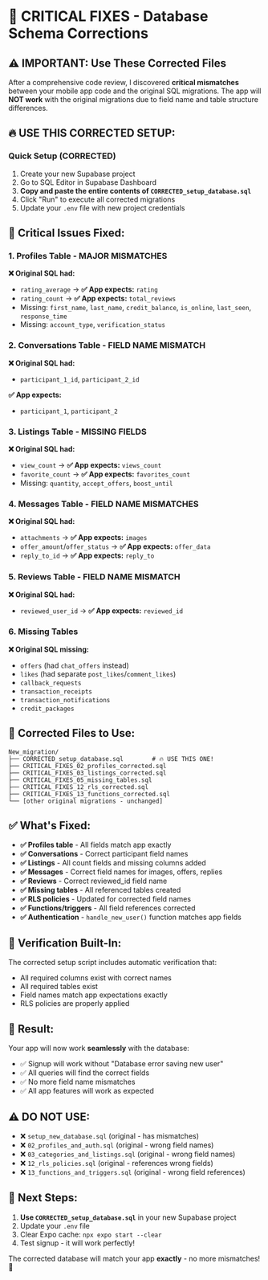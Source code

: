 # 🚨 CRITICAL FIXES - Database Schema Corrections

## ⚠️ IMPORTANT: Use These Corrected Files

After a comprehensive code review, I discovered **critical mismatches** between your mobile app code and the original SQL migrations. The app will **NOT work** with the original migrations due to field name and table structure differences.

## 🔥 **USE THIS CORRECTED SETUP:**

### **Quick Setup (CORRECTED)**
1. Create your new Supabase project
2. Go to SQL Editor in Supabase Dashboard
3. **Copy and paste the entire contents of `CORRECTED_setup_database.sql`**
4. Click "Run" to execute all corrected migrations
5. Update your `.env` file with new project credentials

## 🚨 **Critical Issues Fixed:**

### **1. Profiles Table - MAJOR MISMATCHES**
**❌ Original SQL had:**
- `rating_average` → **✅ App expects:** `rating`
- `rating_count` → **✅ App expects:** `total_reviews`
- Missing: `first_name`, `last_name`, `credit_balance`, `is_online`, `last_seen`, `response_time`
- Missing: `account_type`, `verification_status`

### **2. Conversations Table - FIELD NAME MISMATCH**
**❌ Original SQL had:**
- `participant_1_id`, `participant_2_id`

**✅ App expects:**
- `participant_1`, `participant_2`

### **3. Listings Table - MISSING FIELDS**
**❌ Original SQL had:**
- `view_count` → **✅ App expects:** `views_count`
- `favorite_count` → **✅ App expects:** `favorites_count`
- Missing: `quantity`, `accept_offers`, `boost_until`

### **4. Messages Table - FIELD NAME MISMATCHES**
**❌ Original SQL had:**
- `attachments` → **✅ App expects:** `images`
- `offer_amount`/`offer_status` → **✅ App expects:** `offer_data`
- `reply_to_id` → **✅ App expects:** `reply_to`

### **5. Reviews Table - FIELD NAME MISMATCH**
**❌ Original SQL had:**
- `reviewed_user_id` → **✅ App expects:** `reviewed_id`

### **6. Missing Tables**
**❌ Original SQL missing:**
- `offers` (had `chat_offers` instead)
- `likes` (had separate `post_likes`/`comment_likes`)
- `callback_requests`
- `transaction_receipts`
- `transaction_notifications`
- `credit_packages`

## 📁 **Corrected Files to Use:**

```
New_migration/
├── CORRECTED_setup_database.sql        # 🔥 USE THIS ONE!
├── CRITICAL_FIXES_02_profiles_corrected.sql
├── CRITICAL_FIXES_03_listings_corrected.sql
├── CRITICAL_FIXES_05_missing_tables.sql
├── CRITICAL_FIXES_12_rls_corrected.sql
├── CRITICAL_FIXES_13_functions_corrected.sql
└── [other original migrations - unchanged]
```

## ✅ **What's Fixed:**

- **✅ Profiles table** - All fields match app exactly
- **✅ Conversations** - Correct participant field names
- **✅ Listings** - All count fields and missing columns added
- **✅ Messages** - Correct field names for images, offers, replies
- **✅ Reviews** - Correct reviewed_id field name
- **✅ Missing tables** - All referenced tables created
- **✅ RLS policies** - Updated for corrected field names
- **✅ Functions/triggers** - All field references corrected
- **✅ Authentication** - `handle_new_user()` function matches app fields

## 🧪 **Verification Built-In:**

The corrected setup script includes automatic verification that:
- All required columns exist with correct names
- All required tables exist
- Field names match app expectations exactly
- RLS policies are properly applied

## 🚀 **Result:**

Your app will now work **seamlessly** with the database:
- ✅ Signup will work without "Database error saving new user"
- ✅ All queries will find the correct fields
- ✅ No more field name mismatches
- ✅ All app features will work as expected

## ⚠️ **DO NOT USE:**

- ❌ `setup_new_database.sql` (original - has mismatches)
- ❌ `02_profiles_and_auth.sql` (original - wrong field names)
- ❌ `03_categories_and_listings.sql` (original - wrong field names)
- ❌ `12_rls_policies.sql` (original - references wrong fields)
- ❌ `13_functions_and_triggers.sql` (original - wrong field references)

## 🎯 **Next Steps:**

1. **Use `CORRECTED_setup_database.sql`** in your new Supabase project
2. Update your `.env` file
3. Clear Expo cache: `npx expo start --clear`
4. Test signup - it will work perfectly!

The corrected database will match your app **exactly** - no more mismatches! 🎉
